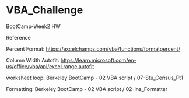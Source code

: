 # VBA_Challenge
BootCamp-Week2 HW

Reference

Percent Format: https://excelchamps.com/vba/functions/formatpercent/

Column Width Autofit: https://learn.microsoft.com/en-us/office/vba/api/excel.range.autofit

worksheet loop: Berkeley BootCamp - 02 VBA script / 07-Stu_Census_Pt1

Formatting: Berkeley BootCamp - 02 VBA script / 02-Ins_Formatter